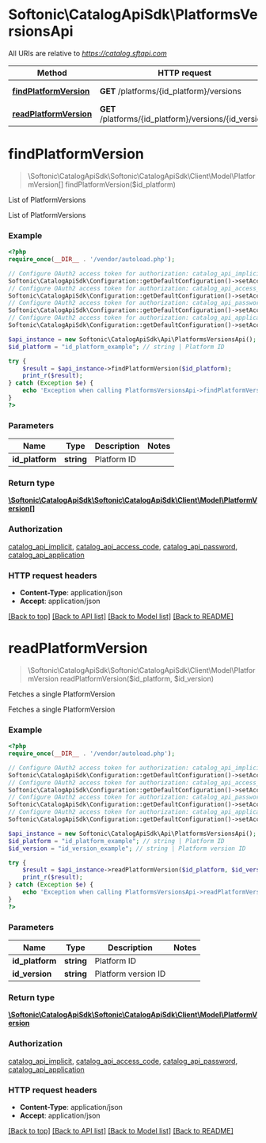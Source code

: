 # Softonic\CatalogApiSdk\PlatformsVersionsApi

All URIs are relative to *https://catalog.sftapi.com*

Method | HTTP request | Description
------------- | ------------- | -------------
[**findPlatformVersion**](PlatformsVersionsApi.md#findPlatformVersion) | **GET** /platforms/{id_platform}/versions | List of PlatformVersions
[**readPlatformVersion**](PlatformsVersionsApi.md#readPlatformVersion) | **GET** /platforms/{id_platform}/versions/{id_version} | Fetches a single PlatformVersion


# **findPlatformVersion**
> \Softonic\CatalogApiSdk\Softonic\CatalogApiSdk\Client\Model\PlatformVersion[] findPlatformVersion($id_platform)

List of PlatformVersions

List of PlatformVersions

### Example
```php
<?php
require_once(__DIR__ . '/vendor/autoload.php');

// Configure OAuth2 access token for authorization: catalog_api_implicit
Softonic\CatalogApiSdk\Configuration::getDefaultConfiguration()->setAccessToken('YOUR_ACCESS_TOKEN');
// Configure OAuth2 access token for authorization: catalog_api_access_code
Softonic\CatalogApiSdk\Configuration::getDefaultConfiguration()->setAccessToken('YOUR_ACCESS_TOKEN');
// Configure OAuth2 access token for authorization: catalog_api_password
Softonic\CatalogApiSdk\Configuration::getDefaultConfiguration()->setAccessToken('YOUR_ACCESS_TOKEN');
// Configure OAuth2 access token for authorization: catalog_api_application
Softonic\CatalogApiSdk\Configuration::getDefaultConfiguration()->setAccessToken('YOUR_ACCESS_TOKEN');

$api_instance = new Softonic\CatalogApiSdk\Api\PlatformsVersionsApi();
$id_platform = "id_platform_example"; // string | Platform ID

try {
    $result = $api_instance->findPlatformVersion($id_platform);
    print_r($result);
} catch (Exception $e) {
    echo 'Exception when calling PlatformsVersionsApi->findPlatformVersion: ', $e->getMessage(), PHP_EOL;
}
?>
```

### Parameters

Name | Type | Description  | Notes
------------- | ------------- | ------------- | -------------
 **id_platform** | **string**| Platform ID |

### Return type

[**\Softonic\CatalogApiSdk\Softonic\CatalogApiSdk\Client\Model\PlatformVersion[]**](../Model/PlatformVersion.md)

### Authorization

[catalog_api_implicit](../../README.md#catalog_api_implicit), [catalog_api_access_code](../../README.md#catalog_api_access_code), [catalog_api_password](../../README.md#catalog_api_password), [catalog_api_application](../../README.md#catalog_api_application)

### HTTP request headers

 - **Content-Type**: application/json
 - **Accept**: application/json

[[Back to top]](#) [[Back to API list]](../../README.md#documentation-for-api-endpoints) [[Back to Model list]](../../README.md#documentation-for-models) [[Back to README]](../../README.md)

# **readPlatformVersion**
> \Softonic\CatalogApiSdk\Softonic\CatalogApiSdk\Client\Model\PlatformVersion readPlatformVersion($id_platform, $id_version)

Fetches a single PlatformVersion

Fetches a single PlatformVersion

### Example
```php
<?php
require_once(__DIR__ . '/vendor/autoload.php');

// Configure OAuth2 access token for authorization: catalog_api_implicit
Softonic\CatalogApiSdk\Configuration::getDefaultConfiguration()->setAccessToken('YOUR_ACCESS_TOKEN');
// Configure OAuth2 access token for authorization: catalog_api_access_code
Softonic\CatalogApiSdk\Configuration::getDefaultConfiguration()->setAccessToken('YOUR_ACCESS_TOKEN');
// Configure OAuth2 access token for authorization: catalog_api_password
Softonic\CatalogApiSdk\Configuration::getDefaultConfiguration()->setAccessToken('YOUR_ACCESS_TOKEN');
// Configure OAuth2 access token for authorization: catalog_api_application
Softonic\CatalogApiSdk\Configuration::getDefaultConfiguration()->setAccessToken('YOUR_ACCESS_TOKEN');

$api_instance = new Softonic\CatalogApiSdk\Api\PlatformsVersionsApi();
$id_platform = "id_platform_example"; // string | Platform ID
$id_version = "id_version_example"; // string | Platform version ID

try {
    $result = $api_instance->readPlatformVersion($id_platform, $id_version);
    print_r($result);
} catch (Exception $e) {
    echo 'Exception when calling PlatformsVersionsApi->readPlatformVersion: ', $e->getMessage(), PHP_EOL;
}
?>
```

### Parameters

Name | Type | Description  | Notes
------------- | ------------- | ------------- | -------------
 **id_platform** | **string**| Platform ID |
 **id_version** | **string**| Platform version ID |

### Return type

[**\Softonic\CatalogApiSdk\Softonic\CatalogApiSdk\Client\Model\PlatformVersion**](../Model/PlatformVersion.md)

### Authorization

[catalog_api_implicit](../../README.md#catalog_api_implicit), [catalog_api_access_code](../../README.md#catalog_api_access_code), [catalog_api_password](../../README.md#catalog_api_password), [catalog_api_application](../../README.md#catalog_api_application)

### HTTP request headers

 - **Content-Type**: application/json
 - **Accept**: application/json

[[Back to top]](#) [[Back to API list]](../../README.md#documentation-for-api-endpoints) [[Back to Model list]](../../README.md#documentation-for-models) [[Back to README]](../../README.md)

